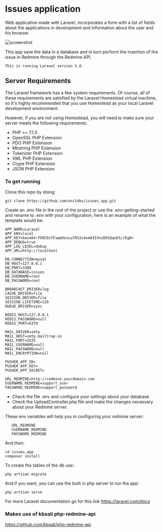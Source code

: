# Issues application

Web application made with Laravel, incorporates a form with a list of fields about the applications in development and information about the user and his browser.

![screenshot](https://lh6.googleusercontent.com/_arA2lPLJGIKrq333zKlteEK-vYTFb7Nar-7aStt51lLHlxs9r9L9SskitW4_XQDHizV0ACvZTbFe_mPo4gY=w1680-h927-rw)

This app save the data in a database and in turn perform the insertion of the issue in Redmine through the Redmine API.

`This is running Laravel version 5.6.`

## Server Requirements

The Laravel framework has a few system requirements. Of course, all of these requirements are satisfied by the Laravel Homestead virtual machine, so it's highly recommended that you use Homestead as your local Laravel development environment.

However, if you are not using Homestead, you will need to make sure your server meets the following requirements:

* PHP >= 7.1.3
* OpenSSL PHP Extension
* PDO PHP Extension
* Mbstring PHP Extension
* Tokenizer PHP Extension
* XML PHP Extension
* Ctype PHP Extension
* JSON PHP Extension

### To get running

Clone this repo by doing:

    git clone https://github.com/onit4ku/issues_app.git

Create an .env file in the root of the project or use the .env-getting-started and rename to .env with your configuration, here is an example of what the template would be:

    APP_NAME=Laravel
    APP_ENV=local
    APP_KEY=base64:PX6CDzfFaqmXovLwlRS2u4xm83IVnzEHiQqubS//Eg8=
    APP_DEBUG=true
    APP_LOG_LEVEL=debug
    APP_URL=http://localhost

    DB_CONNECTION=mysql
    DB_HOST=127.0.0.1
    DB_PORT=3306
    DB_DATABASE=issues
    DB_USERNAME=root
    DB_PASSWORD=root

    BROADCAST_DRIVER=log
    CACHE_DRIVER=file
    SESSION_DRIVER=file
    SESSION_LIFETIME=120
    QUEUE_DRIVER=sync

    REDIS_HOST=127.0.0.1
    REDIS_PASSWORD=null
    REDIS_PORT=6379

    MAIL_DRIVER=smtp
    MAIL_HOST=smtp.mailtrap.io
    MAIL_PORT=2525
    MAIL_USERNAME=null
    MAIL_PASSWORD=null
    MAIL_ENCRYPTION=null

    PUSHER_APP_ID=
    PUSHER_APP_KEY=
    PUSHER_APP_SECRET=

    URL_REDMINE=http://redmine.yourdomain.com
    USERNAME_REDMINE=support_user
    PASSWORD_REDMINE=support_password

* Check the file .env and configure your settings about your database.
* Check the UploadController.php file and make the changes necessary about your Redmine server.

These env variables will help you in configuring your redmine server:

       URL_REDMINE
       USERNAME_REDMINE
       PASSWORD_REDMINE

And then:

    cd issues_app
    composer install

To create the tables of the db use:

    php artisan migrate

And if you want, you can use the built in php server to run the app:

    php artisan serve

For more Laravel documentation go for this link
<https://laravel.com/docs>

### Makes use of kbsali php-redmine-api

<https://github.com/kbsali/php-redmine-api>
